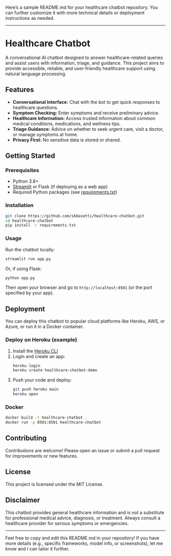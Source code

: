 Here’s a sample README.md for your healthcare chatbot repository. You can further customize it with more technical details or deployment instructions as needed.

---

# Healthcare Chatbot

A conversational AI chatbot designed to answer healthcare-related queries and assist users with information, triage, and guidance. This project aims to provide accessible, reliable, and user-friendly healthcare support using natural language processing.

## Features

- **Conversational Interface:** Chat with the bot to get quick responses to healthcare questions.
- **Symptom Checking:** Enter symptoms and receive preliminary advice.
- **Healthcare Information:** Access trusted information about common medical conditions, medications, and wellness tips.
- **Triage Guidance:** Advice on whether to seek urgent care, visit a doctor, or manage symptoms at home.
- **Privacy First:** No sensitive data is stored or shared.

## Getting Started

### Prerequisites

- Python 3.8+
- [Streamlit](https://streamlit.io/) or Flask (if deploying as a web app)
- Required Python packages (see [requirements.txt](requirements.txt))

### Installation

```bash
git clone https://github.com/skbasetti/healthcare-chatbot.git
cd healthcare-chatbot
pip install -r requirements.txt
```

### Usage

Run the chatbot locally:

```bash
streamlit run app.py
```

Or, if using Flask:

```bash
python app.py
```

Then open your browser and go to `http://localhost:8501` (or the port specified by your app).

## Deployment

You can deploy this chatbot to popular cloud platforms like Heroku, AWS, or Azure, or run it in a Docker container.

### Deploy on Heroku (example)

1. Install the [Heroku CLI](https://devcenter.heroku.com/articles/heroku-cli)
2. Login and create an app:
    ```bash
    heroku login
    heroku create healthcare-chatbot-demo
    ```
3. Push your code and deploy:
    ```bash
    git push heroku main
    heroku open
    ```

### Docker

```bash
docker build -t healthcare-chatbot .
docker run -p 8501:8501 healthcare-chatbot
```

## Contributing

Contributions are welcome! Please open an issue or submit a pull request for improvements or new features.

## License

This project is licensed under the MIT License.

## Disclaimer

This chatbot provides general healthcare information and is not a substitute for professional medical advice, diagnosis, or treatment. Always consult a healthcare provider for serious symptoms or emergencies.

---

Feel free to copy and edit this README.md in your repository! If you have more details (e.g., specific frameworks, model info, or screenshots), let me know and I can tailor it further.
